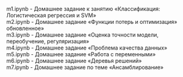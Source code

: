 
m1.ipynb - Домашнее задание к занятию «Классификация: Логистическая регрессия и SVM»<br>
m2.ipynb - Домашнее задание «Функции потерь и оптимизация» обновленное»<br>
m3.ipynb - Домашнее задание «Оценка точности модели, переобучение, регуляризация»<br>
m4.ipynb - Домашнее задание «Проблема качества данных»<br>
m5.ipynb - Домашнее задание «Работа с переменными»<br>
m6.ipynb - Домашнее задание «Деревья решений»<br>
m7.ipynb - Домашнее задание по теме «Ансамблирование»<br>

